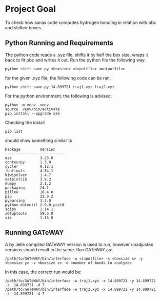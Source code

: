 # Project Goal
To check how sanas code computes hydrogen bonding in relation with pbc and shifted boxes.

## Python Running and Requirements

The python code reads a .xyz file, shifts it by half the box size, wraps it back to fit pbc and writes it out.
Run the python file the following way:

```shell
python shift_save.py <boxsize> <inputfile> <outputfile>
```

for the given .xyz file, the following code can be ran:

```shell
python shift_save.py 14.899721 traj1.xyz traj2.xyz
```

For the python environment, the following is advised:

```shell
python -m venv .venv
source .venv/bin/activate
pip install --upgrade ase
```

Checking the install

```shell
pip list
```

should show something similar to

```shell
Package         Version
--------------- -----------
ase             3.23.0
contourpy       1.3.0
cycler          0.12.1
fonttools       4.54.1
kiwisolver      1.4.7
matplotlib      3.9.2
numpy           2.1.2
packaging       24.1
pillow          10.4.0
pip             22.0.2
pyparsing       3.2.0
python-dateutil 2.9.0.post0
scipy           1.14.1
setuptools      59.6.0
six             1.16.0
```
## Running GATeWAY
A by Jelle compiled GATeWAY version is used to run, however unadjusted versions should result in the same.
Run GATeWAY as:

```shell
/path/to/GATeWAY/bin/interface -w <inputfile> -x <boxsize x> -y <boxsize y> -z <boxsize z> -d <number of bonds to analyze>
```

In this case, the correct run would be:

```shell
/path/to/GATeWAY/bin/interface -w traj1.xyz -x 14.899721 -y 14.899721 -z  14.899721 -d 7
/path/to/GATeWAY/bin/interface -w traj2.xyz -x 14.899721 -y 14.899721 -z  14.899721 -d 7

```
